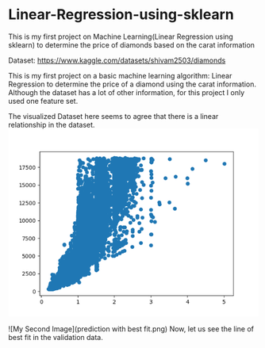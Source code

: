 # Linear-Regression-using-sklearn
This is my first project on Machine Learning(Linear Regression using sklearn) to determine the price of diamonds based on the carat information

Dataset: https://www.kaggle.com/datasets/shivam2503/diamonds

This is my first project on a basic machine learning algorithm: Linear Regression to determine the price of a diamond using the carat information. Although the dataset has a lot of other information, for this project I only used one feature set. 

The visualized Dataset here seems to agree that there is a linear relationship in the dataset. 
![My Image](overview.png)

![My Second Image](prediction with best fit.png)
Now, let us see the line of best fit in the validation data.

